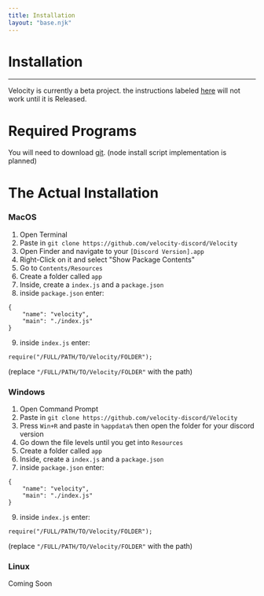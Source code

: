 ```yaml
---
title: Installation
layout: "base.njk"
---
```



# Installation
---

<div class="notice">
    Velocity is currently a beta project. the instructions labeled <a href="#a">here</a> will not work until it is Released.
</div>

# Required Programs
You will need to download [git](https://git-scm.com/download/). 
 (node install script implementation is planned)
<br />
# The Actual Installation

### MacOS
1. Open Terminal
2. Paste in 
`git clone https://github.com/velocity-discord/Velocity`
3. Open Finder and navigate to your `[Discord Version].app`
4. Right-Click on it and select "Show Package Contents"
5. Go to  `Contents/Resources`
6. Create a folder called `app`
7. Inside, create a `index.js` and a `package.json`
8. inside `package.json` enter:
```
{
    "name": "velocity",
    "main": "./index.js"
}
```
9. inside `index.js` enter:
```
require("/FULL/PATH/TO/Velocity/FOLDER");
```
(replace `"/FULL/PATH/TO/Velocity/FOLDER"` with the path)

### Windows
1. Open Command Prompt
2. Paste in 
`git clone https://github.com/velocity-discord/Velocity`
3. Press `Win+R` and paste in `%appdata%` then open the folder for your discord version
4. Go down the file levels until you get into `Resources`
6. Create a folder called `app`
7. Inside, create a `index.js` and a `package.json`
8. inside `package.json` enter:
```
{
    "name": "velocity",
    "main": "./index.js"
}
```
9. inside `index.js` enter:
```
require("/FULL/PATH/TO/Velocity/FOLDER");
```
(replace `"/FULL/PATH/TO/Velocity/FOLDER"` with the path)


### Linux

Coming Soon